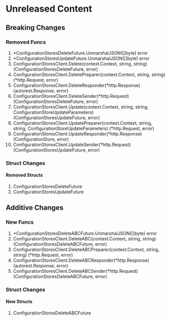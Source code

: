 # Unreleased Content

## Breaking Changes

### Removed Funcs

1. *ConfigurationStoresDeleteFuture.UnmarshalJSON([]byte) error
1. *ConfigurationStoresUpdateFuture.UnmarshalJSON([]byte) error
1. ConfigurationStoresClient.Delete(context.Context, string, string) (ConfigurationStoresDeleteFuture, error)
1. ConfigurationStoresClient.DeletePreparer(context.Context, string, string) (*http.Request, error)
1. ConfigurationStoresClient.DeleteResponder(*http.Response) (autorest.Response, error)
1. ConfigurationStoresClient.DeleteSender(*http.Request) (ConfigurationStoresDeleteFuture, error)
1. ConfigurationStoresClient.Update(context.Context, string, string, ConfigurationStoreUpdateParameters) (ConfigurationStoresUpdateFuture, error)
1. ConfigurationStoresClient.UpdatePreparer(context.Context, string, string, ConfigurationStoreUpdateParameters) (*http.Request, error)
1. ConfigurationStoresClient.UpdateResponder(*http.Response) (ConfigurationStore, error)
1. ConfigurationStoresClient.UpdateSender(*http.Request) (ConfigurationStoresUpdateFuture, error)

### Struct Changes

#### Removed Structs

1. ConfigurationStoresDeleteFuture
1. ConfigurationStoresUpdateFuture

## Additive Changes

### New Funcs

1. *ConfigurationStoresDeleteABCFuture.UnmarshalJSON([]byte) error
1. ConfigurationStoresClient.DeleteABC(context.Context, string, string) (ConfigurationStoresDeleteABCFuture, error)
1. ConfigurationStoresClient.DeleteABCPreparer(context.Context, string, string) (*http.Request, error)
1. ConfigurationStoresClient.DeleteABCResponder(*http.Response) (autorest.Response, error)
1. ConfigurationStoresClient.DeleteABCSender(*http.Request) (ConfigurationStoresDeleteABCFuture, error)

### Struct Changes

#### New Structs

1. ConfigurationStoresDeleteABCFuture
